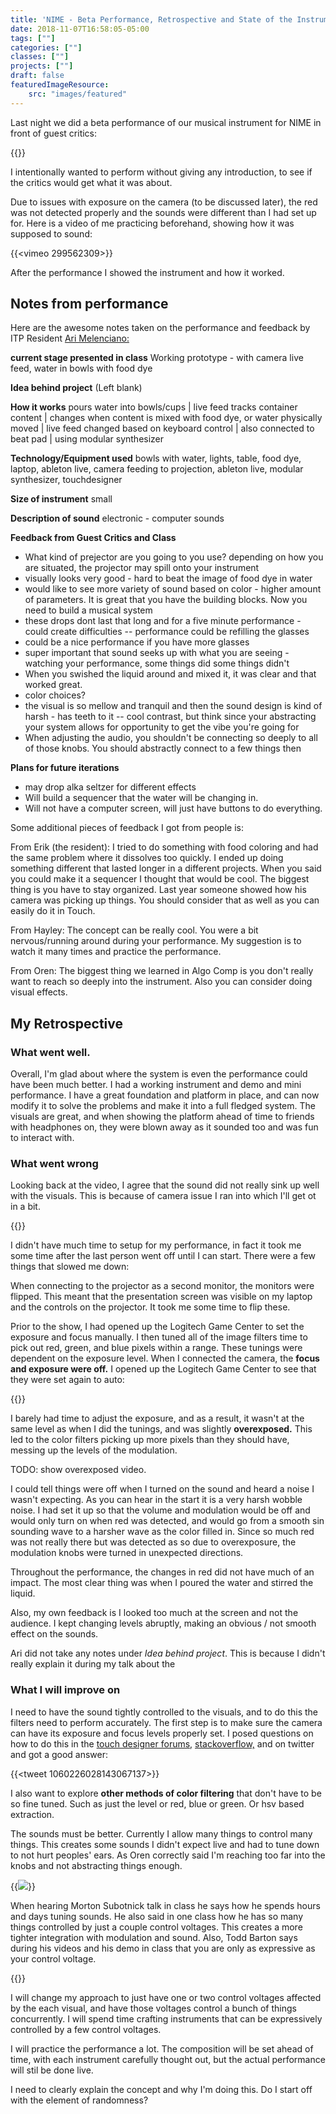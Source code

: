 ```yaml
---
title: 'NIME - Beta Performance, Retrospective and State of the Instrument'
date: 2018-11-07T16:58:05-05:00
tags: [""]
categories: [""]
classes: [""]
projects: [""]
draft: false
featuredImageResource:
    src: "images/featured"
---
```


Last night we did a beta performance of our musical instrument for NIME in front of guest critics:

{{<youtube SD9KPQ_yEro>}}

I intentionally wanted to perform without giving any introduction, to see if the critics would get what it was about.

Due to issues with exposure on the camera (to be discussed later), the red was not detected properly and the sounds were different than I had set up for.  Here is a video of me practicing beforehand, showing how it was supposed to sound:

{{<vimeo 299562309>}}

After the performance I showed the instrument and how it worked.

## Notes from performance

Here are the awesome notes taken on the performance and feedback by ITP Resident [Ari Melenciano:](http://www.ariciano.com/about/) 

**current stage presented in class**
Working prototype - with camera live feed, water in bowls with food dye

**Idea behind project**
(Left blank)

**How it works**
pours water into bowls/cups | live feed tracks container content | changes when content is mixed with food dye, or water physically moved | live feed changed based on keyboard control | also connected to beat pad | using modular synthesizer

**Technology/Equipment used**
bowls with water, lights, table, food dye, laptop, ableton live, camera feeding to projection, ableton live, modular synthesizer, touchdesigner

**Size of instrument**
small

**Description of sound**
electronic - computer sounds

**Feedback from Guest Critics and Class**

* What kind of prejector are you going to you use? depending on how you are situated, the projector may spill onto your instrument
* visually looks very good - hard to beat the image of food dye in water 
* would like to see more variety of sound based on color - higher amount of parameters. It is great that you have the building blocks. Now you need to build a musical system 
* these drops dont last that long and for a five minute performance - could create difficulties -- performance could be refilling the glasses 
* could be a nice performance if you have more glasses 
* super important that sound seeks up with what you are seeing - watching your performance, some things did some things didn't 
* When you swished the liquid around and mixed it, it was clear and that worked great.
* color choices? 
* the visual is so mellow and tranquil and then the sound design is kind of harsh - has teeth to it -- cool contrast, but think since your abstracting your system allows for opportunity to get the vibe you're going for
* When adjusting the audio, you shouldn't be connecting so deeply to all of those knobs.  You should abstractly connect to a few things then 

**Plans for future iterations**
* may drop alka seltzer for different effects
* Will build a sequencer that the water will be changing in.
* Will not have a computer screen, will just have buttons to do everything.

Some additional pieces of feedback I got from people is:

From Erik (the resident): I tried to do something with food coloring and had the same problem where it dissolves too quickly.  I ended up doing something different that lasted longer in a different projects.  When you said you could make it a sequencer I thought that would be cool.  The biggest thing is you have to stay organized.  Last year someone showed how his camera was picking up things.  You should consider that as well as you can easily do it in Touch.

From Hayley: The concept can be really cool.  You were a bit nervous/running around during your performance.  My suggestion is to watch it many times and practice the performance.

From Oren:  The biggest thing we learned in Algo Comp is you don't really want to reach so deeply into the instrument.  Also you can consider doing visual effects.

## My Retrospective

### What went well.

Overall, I'm glad about where the system is even the performance could have been much better.  I had a working instrument and demo and mini performance.  I have a great foundation and platform in place, and can now modify it to solve the problems and make it into a full fledged system.  The visuals are great, and when showing the platform ahead of time to friends with headphones on, they were blown away as it sounded too and was fun to interact with.

### What went wrong

Looking back at the video, I agree that the sound did not really sink up well with the visuals.  This is because of camera issue I ran into which I'll get ot in a bit.

{{<fullsizeimage src="images/settingup" caption="setting up for the performance">}}

I didn't have much time to setup for my performance, in fact it took me some time after the last person went off until I can start.  There were a few things that slowed me down:

When connecting to the projector as a second monitor, the monitors were flipped.  This meant that the presentation screen was visible on my laptop and the controls on the projector.  It took me some time to flip these.

Prior to the show, I had opened up the Logitech Game Center to set the exposure and focus manually.  I then tuned all of the image filters time to pick out red, green, and blue pixels within a range.  These tunings were dependent on the exposure level.  When I connected the camera, the **focus and exposure were off.** I opened up the Logitech Game Center to see that they were set again to auto:

{{<fullsizeimage src="images/logitechexposure" caption="Before the performance I had manually tuned the exposure (on the left).  When I opened the camera at the start of the show I saw the settings had reverted to 'auto' (on the right), resulting in overexposure and the image filters not working properly.">}}

I barely had time to adjust the exposure, and as a result, it wasn't at the same level as when I did the tunings, and was slightly **overexposed.**  This led to the color filters picking up more pixels than they should have, messing up the levels of the modulation.  

TODO: show overexposed video.

I could tell things were off when I turned on the sound and heard a noise I wasn't expecting. As you can hear in the start it is a very harsh wobble noise.  I had set it up so that the volume and modulation would be off and would only turn on when red was detected, and would go from a smooth sin sounding wave to a harsher wave as the color filled in.  Since so much red was not really there but was detected as so due to overexposure, the modulation knobs were turned in unexpected directions.

Throughout the performance, the changes in red did not have much of an impact.  The most clear thing was when I poured the water and stirred the liquid.  

Also, my own feedback is I looked too much at the screen and not the audience.  I kept changing levels abruptly, making an obvious / not smooth effect on the sounds.

Ari did not take any notes under *Idea behind project*.  This is because I didn't really explain it during my talk about the

### What I will improve on

I need to have the sound tightly controlled to the visuals, and to do this the filters need to perform accurately.  The first step is to make sure the camera can have its exposure and focus levels properly set. I posed questions on how to do this in the [touch designer forums,](https://www.derivative.ca/Forum/viewtopic.php?f=4&t=13231) [stackoverflow,](https://stackoverflow.com/questions/53191326/how-can-you-programmatically-set-the-exposure-of-a-usb-camera-on-osx) and on twitter and got a good answer:

{{<tweet 1060226028143067137>}}

I also want to explore **other methods of color filtering** that don't have to be so fine tuned.  Such as just the level or red, blue or green.  Or hsv based extraction.

The sounds must be better.  Currently I allow many things to control many things.  This creates some sounds I didn't expect live and had to tune down to not hurt peoples' ears. As Oren correctly said I'm reaching too far into the knobs and not abstracting things enough.

{{<image src="images/allControls" caption="showing part of my instrument, where all knobs of the Buchla 259e can be controlled directly by different aspects of the visuals.  Upon further thought it would be better to have fewer controls that are linked to one or two expressive control voltages.">}}

When hearing Morton Subotnick talk in class he says how he spends hours and days tuning sounds.  He also said in one class how he has so many things controlled by just a couple control voltages.  This creates a more tighter integration with modulation and sound.  Also, Todd Barton says during his videos and his demo in class that you are only as expressive as your control voltage.

{{<fullsizeimage src="images/morton" caption="Watching Morton Subotnick Patch a Buchla 200e to do a voice following control voltage">}}

I will change my approach to just have one or two control voltages affected by the each visual, and have those voltages control a bunch of things concurrently.  I will spend time crafting instruments that can be expressively controlled by a few control voltages.

I will practice the performance a lot.  The composition will be set ahead of time, with each instrument carefully thought out, but the actual performance will stil be done live.

I need to clearly explain the concept and why I'm doing this.  Do I start off with the element of randomness?
